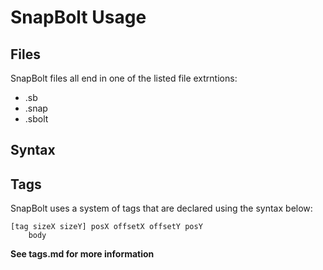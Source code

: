 # SnapBolt Usage

## Files
SnapBolt files all end in one of the 
listed file extrntions:
* .sb
* .snap
* .sbolt

## Syntax
## Tags
SnapBolt uses a system of tags that are
declared using the syntax below:
```
[tag sizeX sizeY] posX offsetX offsetY posY
    body
```
**See tags.md for more information**

